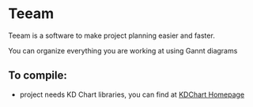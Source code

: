 # __Teeam__

Teeam is a software to make project planning easier and faster.

You can organize everything you are working at using Gannt diagrams

## To compile:

 - project needs KD Chart libraries, you can find at [KDChart Homepage](https://www.kdab.com/development-resources/qt-tools/kd-chart/)

